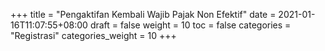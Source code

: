 +++
title = "Pengaktifan Kembali Wajib Pajak Non Efektif"
date = 2021-01-16T11:07:55+08:00
draft = false
weight = 10
toc = false
categories = "Registrasi"
categories_weight = 10
+++
